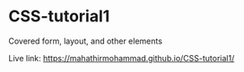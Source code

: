 # CSS-tutorial1
Covered form, layout, and other elements

Live link: https://mahathirmohammad.github.io/CSS-tutorial1/
